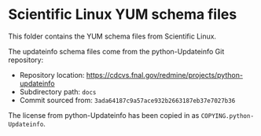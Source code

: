 # Scientific Linux YUM schema files

This folder contains the YUM schema files from Scientific Linux.

The updateinfo schema files come from the python-Updateinfo Git repository:

* Repository location: https://cdcvs.fnal.gov/redmine/projects/python-updateinfo
* Subdirectory path: `docs`
* Commit sourced from: `3ada64187c9a57ace932b2663187eb37e7027b36`

The license from python-Updateinfo has been copied in as `COPYING.python-Updateinfo`.
